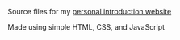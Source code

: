 Source files for my [personal introduction website](https://noreebia.github.io)

Made using simple HTML, CSS, and JavaScript
